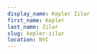 ```yaml
---
display_name: Kepler Zilar
first_name: Kepler
last_name: Zilar
slug: kepler-zilar
location: NYC
---
```

